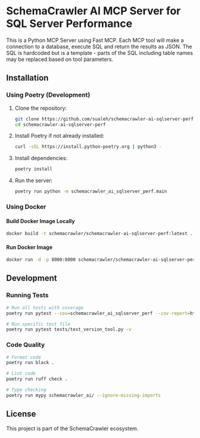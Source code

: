 # SchemaCrawler AI MCP Server for SQL Server Performance

This is a Python MCP Server using Fast MCP. Each MCP tool will make a connection to a database, execute SQL and return the results as JSON. The SQL is hardcoded but is a template - parts of the SQL including table names may be replaced based on tool parameters.

## Installation

### Using Poetry (Development)

1. Clone the repository:
   ```bash
   git clone https://github.com/sualeh/schemacrawler-ai-sqlserver-perf.git
   cd schemacrawler-ai-sqlserver-perf
   ```

2. Install Poetry if not already installed:
   ```bash
   curl -sSL https://install.python-poetry.org | python3 -
   ```

3. Install dependencies:
   ```bash
   poetry install
   ```

4. Run the server:
   ```bash
   poetry run python -m schemacrawler_ai_sqlserver_perf.main
   ```

### Using Docker

#### Build Docker Image Locally

```bash
docker build -t schemacrawler/schemacrawler-ai-sqlserver-perf:latest .
```

#### Run Docker Image

```bash
docker run -d -p 8000:8000 schemacrawler/schemacrawler-ai-sqlserver-perf:latest
```


## Development

### Running Tests

```bash
# Run all tests with coverage
poetry run pytest --cov=schemacrawler_ai_sqlserver_perf --cov-report=html

# Run specific test file
poetry run pytest tests/test_version_tool.py -v
```

### Code Quality

```bash
# Format code
poetry run black .

# Lint code
poetry run ruff check .

# Type checking
poetry run mypy schemacrawler_ai/ --ignore-missing-imports
```

## License

This project is part of the SchemaCrawler ecosystem.
